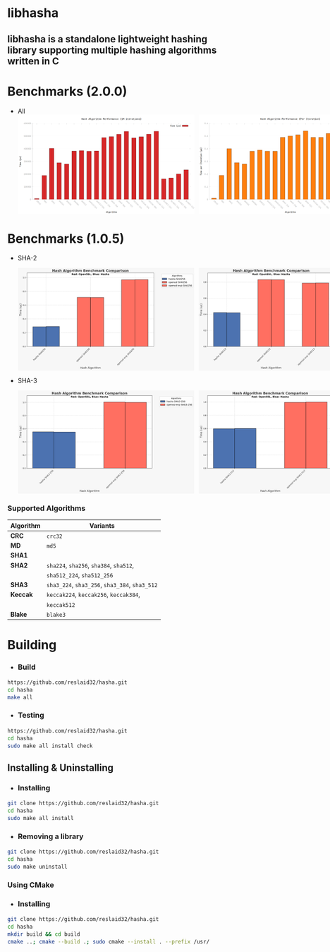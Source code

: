 # libhasha

## **libhasha is a standalone lightweight hashing library supporting multiple hashing algorithms written in C**

# Benchmarks (2.0.0)
 - All
   <div style="display: flex; gap: 10px;">
      <img src="./assets/bench.1m-iter.png" alt="1M iters" width="400">
      <img src="./assets/bench.per-iter.png" alt="per iter" width="400">
   </div>

# Benchmarks (1.0.5)

 - SHA-2
   <div style="display: flex; gap: 10px;">
      <img src="./assets/sha256.png" alt="SHA-256 Benchmark" width="400">
      <img src="./assets/sha512.png" alt="SHA-512 Benchmark" width="400">
   </div>

 - SHA-3
   <div style="display: flex; gap: 10px;">
      <img src="./assets/sha3_256.png" alt="SHA3-256 Benchmark" width="400">
      <img src="./assets/sha3_512.png" alt="SHA3-512 Benchmark" width="400">
   </div>

### Supported Algorithms

| **Algorithm** | **Variants**                                  |
|---------------|-----------------------------------------------|
| **CRC**       | `crc32`                                       |
| **MD**        | `md5`                                         |
| **SHA1**      |                                               |
| **SHA2**      | `sha224`, `sha256`, `sha384`, `sha512`,       |
|               | `sha512_224`, `sha512_256`                    |
| **SHA3**      | `sha3_224`, `sha3_256`, `sha3_384`, `sha3_512`|
| **Keccak**    | `keccak224`, `keccak256`, `keccak384`,        |
|               | `keccak512`                                   |
| **Blake**     | `blake3`                                      |

# Building
   - ### **Build**
   ```bash
   https://github.com/reslaid32/hasha.git
   cd hasha
   make all
   ```

   - ### **Testing**
   ```bash
   https://github.com/reslaid32/hasha.git
   cd hasha
   sudo make all install check
   ```

## Installing & Uninstalling
   - ### **Installing**
   ```bash
   git clone https://github.com/reslaid32/hasha.git
   cd hasha
   sudo make all install
   ```

   - ### **Removing a library**
   ```bash
   git clone https://github.com/reslaid32/hasha.git
   cd hasha
   sudo make uninstall
   ```

### **Using CMake**
   - ### **Installing**
   ```bash
   git clone https://github.com/reslaid32/hasha.git
   cd hasha
   mkdir build && cd build
   cmake ..; cmake --build .; sudo cmake --install . --prefix /usr/
   ```